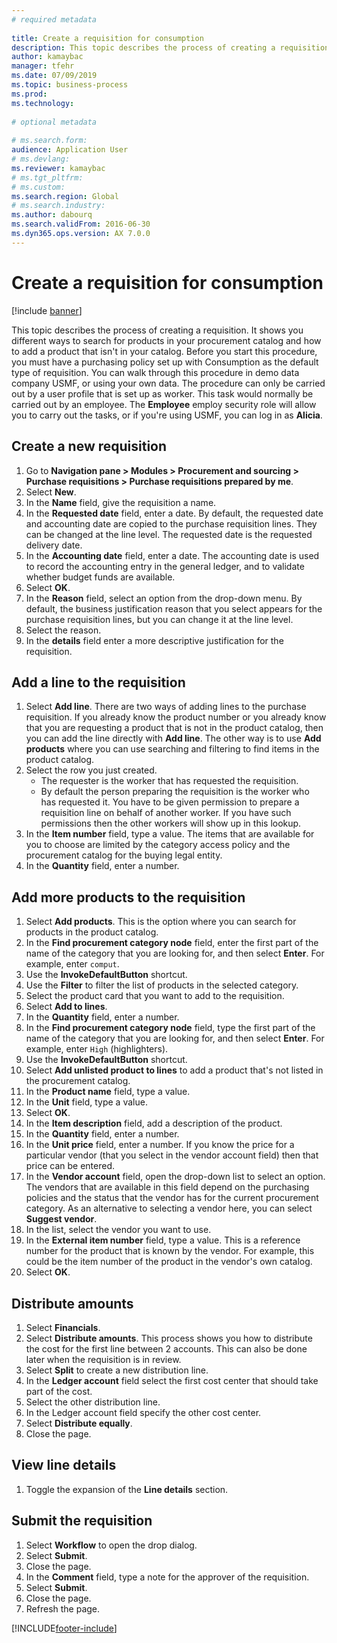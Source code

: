```yaml
--- 
# required metadata 
 
title: Create a requisition for consumption
description: This topic describes the process of creating a requisition. 
author: kamaybac
manager: tfehr 
ms.date: 07/09/2019
ms.topic: business-process 
ms.prod:  
ms.technology:  
 
# optional metadata 
 
# ms.search.form:   
audience: Application User 
# ms.devlang:  
ms.reviewer: kamaybac
# ms.tgt_pltfrm:  
# ms.custom:  
ms.search.region: Global
# ms.search.industry: 
ms.author: dabourq
ms.search.validFrom: 2016-06-30 
ms.dyn365.ops.version: AX 7.0.0 
---
```

# Create a requisition for consumption

[!include [banner](../../includes/banner.md)]

This topic describes the process of creating a requisition. It shows you different ways to search for products in your procurement catalog and how to add a product that isn't in your catalog. Before you start this procedure, you must have a purchasing policy set up with Consumption as the default type of requisition. You can walk through this procedure in demo data company USMF, or using your own data. The procedure can only be carried out by a user profile that is set up as worker. This task would normally be carried out by an employee. The **Employee** employ security role will allow you to carry out the tasks, or if you're using USMF, you can log in as **Alicia**.


## Create a new requisition
1. Go to **Navigation pane > Modules > Procurement and sourcing > Purchase requisitions > Purchase requisitions prepared by me**.
2. Select **New**.
3. In the **Name** field, give the requisition a name.
4. In the **Requested date** field, enter a date. By default, the requested date and accounting date are copied to the purchase requisition lines. They can be changed at the line level. The requested date is the requested delivery date.  
5. In the **Accounting date** field, enter a date. The accounting date is used to record the accounting entry in the general ledger, and to validate whether budget funds are available.  
6. Select **OK**.
7. In the **Reason** field, select an option from the drop-down menu. By default, the business justification reason that you select appears for the purchase requisition lines, but you can change it at the line level.  
8. Select the reason.
9. In the **details** field enter a more descriptive justification for the requisition.

## Add a line to the requisition
1. Select **Add line**. There are two ways of adding lines to the purchase requisition. If you already know the product number or you already know that you are requesting a product that is not in the product catalog, then you can add the line directly with **Add line**. The other way is to use **Add products** where you can use searching and filtering to find items in the product catalog.    
2. Select the row you just created.
    - The requester is the worker that has requested the requisition.   
    - By default the person preparing the requisition is the worker who has requested it. You have to be given permission to prepare a requisition line on behalf of another worker. If you have such permissions then the other workers will show up in this lookup.  
3. In the **Item number** field, type a value. The items that are available for you to choose are limited by the category access policy and the procurement catalog for the buying legal entity.   
4. In the **Quantity** field, enter a number.

## Add more products to the requisition
1. Select **Add products**. This is the option where you can search for products in the product catalog.    
2. In the **Find procurement category node** field, enter the first part of the name of the category that you are looking for, and then select **Enter**. For example, enter `comput`.  
3. Use the **InvokeDefaultButton** shortcut.
4. Use the **Filter** to filter the list of products in the selected category.
5. Select the product card that you want to add to the requisition.
6. Select **Add to lines**.
7. In the **Quantity** field, enter a number.
8. In the **Find procurement category node** field, type the first part of the name of the category that you are looking for, and then select **Enter**. For example, enter `High` (highlighters).  
9. Use the **InvokeDefaultButton** shortcut.
10. Select **Add unlisted product to lines** to add a product that's not listed in the procurement catalog.
11. In the **Product name** field, type a value.
12. In the **Unit** field, type a value.
13. Select **OK**.
14. In the **Item description** field, add a description of the product.
15. In the **Quantity** field, enter a number.
16. In the **Unit price** field, enter a number. If you know the price for a particular vendor (that you select in the vendor account field) then that price can be entered.   
17. In the **Vendor account** field, open the drop-down list to select an option. The vendors that are available in this field depend on the purchasing policies and the status that the vendor has for the current procurement category. As an alternative to selecting a vendor here, you can select **Suggest vendor**.    
18. In the list, select the vendor you want to use.
19. In the **External item number** field, type a value. This is a reference number for the product that is known by the vendor. For example, this could be the item number of the product in the vendor's own catalog.  
20. Select **OK**.

## Distribute amounts
1. Select **Financials**.
2. Select **Distribute amounts**. This process shows you how to distribute the cost for the first line between 2 accounts. This can also be done later when the requisition is in review.  
3. Select **Split** to create a new distribution line.
4. In the **Ledger account** field select the first cost center that should take part of the cost.
5. Select the other distribution line.
6. In the Ledger account field specify the other cost center.
7. Select **Distribute equally**.
8. Close the page.

## View line details
1. Toggle the expansion of the **Line details** section.

## Submit the requisition
1. Select **Workflow** to open the drop dialog.
2. Select **Submit**.
3. Close the page.
4. In the **Comment** field, type a note for the approver of the requisition.
5. Select **Submit**.
6. Close the page.
7. Refresh the page.



[!INCLUDE[footer-include](../../../includes/footer-banner.md)]